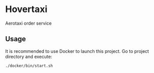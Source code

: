 # Hovertaxi
Aerotaxi order service

## Usage

It is recommended to use Docker to launch this project. Go to project directory and execute:

```bash
./docker/bin/start.sh
```
